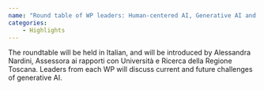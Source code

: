 ```yaml
---
name: "Round table of WP leaders: Human-centered AI, Generative AI and EU's AI Act: what's next?"
categories:
    - Highlights
---
```

The roundtable will be held in Italian, and will be introduced by Alessandra Nardini, Assessora ai rapporti con Università e Ricerca della Regione Toscana.
Leaders from each WP will discuss current and future challenges of generative AI.
